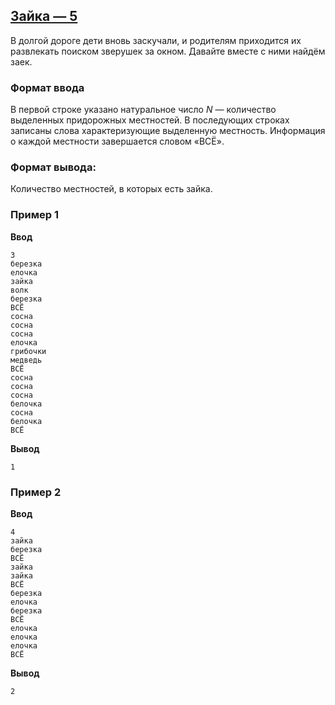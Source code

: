 ## [Зайка — 5](../../../solutions/2.4/24_e.py)

В долгой дороге дети вновь заскучали, и родителям приходится их развлекать поиском зверушек за окном. Давайте вместе с ними найдём заек.

### Формат ввода

В первой строке указано натуральное число $N$ — количество выделенных придорожных местностей. В последующих строках записаны слова характеризующие выделенную местность.
Информация о каждой местности завершается словом «ВСЁ».

### Формат вывода:

Количество местностей, в которых есть зайка.

### Пример 1

**Ввод**
```plaintext
3
березка
елочка
зайка
волк
березка
ВСЁ
сосна
сосна
сосна
елочка
грибочки
медведь
ВСЁ
сосна
сосна
сосна
белочка
сосна
белочка
ВСЁ
```

**Вывод**
```plaintext
1
```

### Пример 2

**Ввод**
```plaintext
4
зайка
березка
ВСЁ
зайка
зайка
ВСЁ
березка
елочка
березка
ВСЁ
елочка
елочка
елочка
ВСЁ
```

**Вывод**
```plaintext
2
```